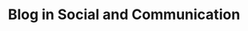 ---
layout: category
category: blog
title: Blog in Social and Communication
description: A blog is a website or online platform where an individual or group can share their thoughts, opinions, and experiences with an audience.
permalink: /blog/
---